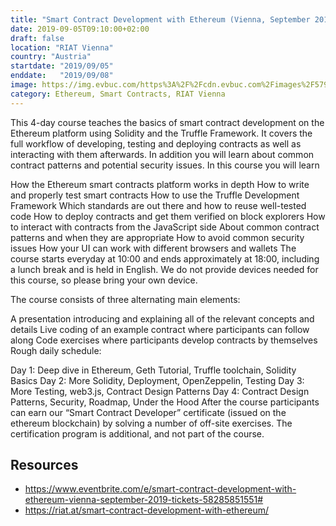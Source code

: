 ```yaml
---
title: "Smart Contract Development with Ethereum (Vienna, September 2019)"
date: 2019-09-05T09:10:00+02:00
draft: false
location: "RIAT Vienna"
country: "Austria"
startdate: "2019/09/05"
enddate:   "2019/09/08"
image: https://img.evbuc.com/https%3A%2F%2Fcdn.evbuc.com%2Fimages%2F57971189%2F148777297672%2F1%2Foriginal.20190213-130732?w=800&auto=format%2Ccompress&q=75&sharp=10&rect=0%2C30%2C960%2C480&s=862a8694e067c8649dabc23b01a7fec9
category: Ethereum, Smart Contracts, RIAT Vienna
---
```


This 4-day course teaches the basics of smart contract development on the Ethereum platform using Solidity and the Truffle Framework. It covers the full workflow of developing, testing and deploying contracts as well as interacting with them afterwards. In addition you will learn about common contract patterns and potential security issues.
In this course you will learn

How the Ethereum smart contracts platform works in depth
How to write and properly test smart contracts
How to use the Truffle Development Framework
Which standards are out there and how to reuse well-tested code
How to deploy contracts and get them verified on block explorers
How to interact with contracts from the JavaScript side
About common contract patterns and when they are appropriate
How to avoid common security issues
How your UI can work with different browsers and wallets
The course starts everyday at 10:00 and ends approximately at 18:00, including a lunch break and is held in English. We do not provide devices needed for this course, so please bring your own device.

The course consists of three alternating main elements:

A presentation introducing and explaining all of the relevant concepts and details
Live coding of an example contract where participants can follow along
Code exercises where participants develop contracts by themselves
Rough daily schedule:

Day 1: Deep dive in Ethereum, Geth Tutorial, Truffle toolchain, Solidity Basics
Day 2: More Solidity, Deployment, OpenZeppelin, Testing
Day 3: More Testing, web3.js, Contract Design Patterns
Day 4: Contract Design Patterns, Security, Roadmap, Under the Hood
After the course participants can earn our “Smart Contract Developer” certificate (issued on the ethereum blockchain) by solving a number of off-site exercises. The certification program is additional, and not part of the course.

## Resources
* https://www.eventbrite.com/e/smart-contract-development-with-ethereum-vienna-september-2019-tickets-58285851551#
* https://riat.at/smart-contract-development-with-ethereum/
